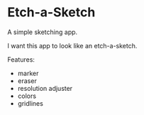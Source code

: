 # Etch-a-Sketch
A simple sketching app.

I want this app to look like an etch-a-sketch.

Features:
  - marker
  - eraser
  - resolution adjuster
  - colors
  - gridlines
